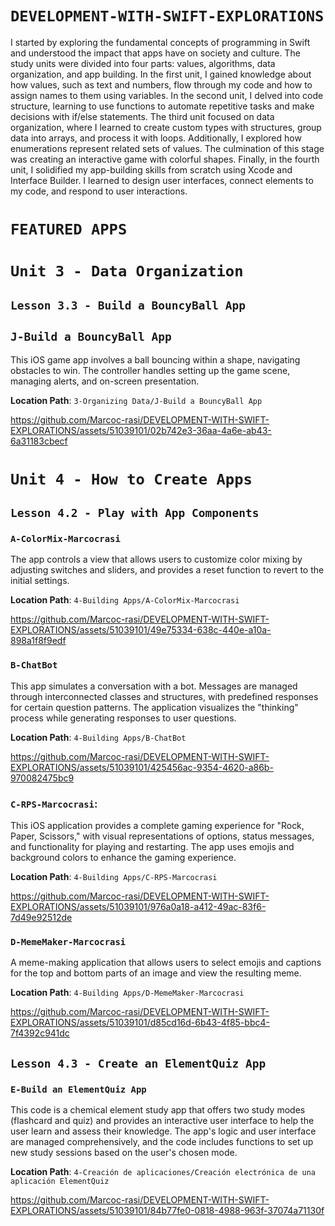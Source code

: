 # `DEVELOPMENT-WITH-SWIFT-EXPLORATIONS`

I started by exploring the fundamental concepts of programming in Swift and understood the impact that apps have on society and culture. The study units were divided into four parts: values, algorithms, data organization, and app building. In the first unit, I gained knowledge about how values, such as text and numbers, flow through my code and how to assign names to them using variables. In the second unit, I delved into code structure, learning to use functions to automate repetitive tasks and make decisions with if/else statements. The third unit focused on data organization, where I learned to create custom types with structures, group data into arrays, and process it with loops. Additionally, I explored how enumerations represent related sets of values. The culmination of this stage was creating an interactive game with colorful shapes. Finally, in the fourth unit, I solidified my app-building skills from scratch using Xcode and Interface Builder. I learned to design user interfaces, connect elements to my code, and respond to user interactions. 


# `FEATURED APPS`

# `Unit 3 - Data Organization`

## `Lesson 3.3 - Build a BouncyBall App`

## `J-Build a BouncyBall App`

This iOS game app involves a ball bouncing within a shape, navigating obstacles to win. The controller handles setting up the game scene, managing alerts, and on-screen presentation.

**Location Path**: `3-Organizing Data/J-Build a BouncyBall App`

https://github.com/Marcoc-rasi/DEVELOPMENT-WITH-SWIFT-EXPLORATIONS/assets/51039101/02b742e3-36aa-4a6e-ab43-6a31183cbecf

# `Unit 4 - How to Create Apps`

## `Lesson 4.2 - Play with App Components`

### `A-ColorMix-Marcocrasi`

The app controls a view that allows users to customize color mixing by adjusting switches and sliders, and provides a reset function to revert to the initial settings.

**Location Path**: `4-Building Apps/A-ColorMix-Marcocrasi`

https://github.com/Marcoc-rasi/DEVELOPMENT-WITH-SWIFT-EXPLORATIONS/assets/51039101/49e75334-638c-440e-a10a-898a1f8f9edf

### `B-ChatBot`

This app simulates a conversation with a bot. Messages are managed through interconnected classes and structures, with predefined responses for certain question patterns. The application visualizes the "thinking" process while generating responses to user questions.

**Location Path**: `4-Building Apps/B-ChatBot`

https://github.com/Marcoc-rasi/DEVELOPMENT-WITH-SWIFT-EXPLORATIONS/assets/51039101/425456ac-9354-4620-a86b-970082475bc9


### `C-RPS-Marcocrasi`: 

This iOS application provides a complete gaming experience for "Rock, Paper, Scissors," with visual representations of options, status messages, and functionality for playing and restarting. The app uses emojis and background colors to enhance the gaming experience.

**Location Path**: `4-Building Apps/C-RPS-Marcocrasi`

https://github.com/Marcoc-rasi/DEVELOPMENT-WITH-SWIFT-EXPLORATIONS/assets/51039101/976a0a18-a412-49ac-83f6-7d49e92512de

### `D-MemeMaker-Marcocrasi`

A meme-making application that allows users to select emojis and captions for the top and bottom parts of an image and view the resulting meme.

**Location Path**: `4-Building Apps/D-MemeMaker-Marcocrasi`

https://github.com/Marcoc-rasi/DEVELOPMENT-WITH-SWIFT-EXPLORATIONS/assets/51039101/d85cd16d-6b43-4f85-bbc4-7f4392c941dc

## `Lesson 4.3 - Create an ElementQuiz App`

### `E-Build an ElementQuiz App`

This code is a chemical element study app that offers two study modes (flashcard and quiz) and provides an interactive user interface to help the user learn and assess their knowledge. The app's logic and user interface are managed comprehensively, and the code includes functions to set up new study sessions based on the user's chosen mode.

**Location Path**: `4-Creación de aplicaciones/Creación electrónica de una aplicación ElementQuiz`

https://github.com/Marcoc-rasi/DEVELOPMENT-WITH-SWIFT-EXPLORATIONS/assets/51039101/84b77fe0-0818-4988-963f-37074a71130f



